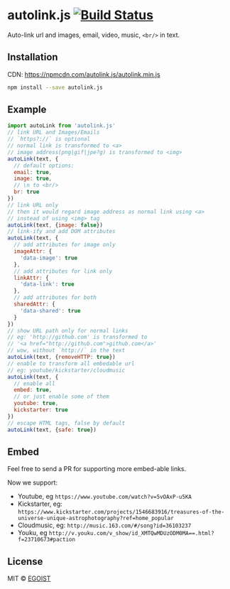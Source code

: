 # autolink.js [![Build Status](https://img.shields.io/circleci/project/egoist/autolink.js/master.svg?style=flat-square)](https://circleci.com/gh/egoist/autolink.js/tree/master)

Auto-link url and images, email, video, music, `<br/>` in text.

## Installation

CDN: https://npmcdn.com/autolink.js/autolink.min.js

```bash
npm install --save autolink.js
```

## Example

```javascript
import autoLink from 'autolink.js'
// link URL and Images/Emails
// `https?://` is optional
// normal link is transformed to <a>
// image address(png|gif|jpe?g) is transformed to <img>
autoLink(text, {
  // default options:
  email: true,
  image: true,
  // \n to <br/>
  br: true
})
// link URL only
// then it would regard image address as normal link using <a>
// instead of using <img> tag
autoLink(text, {image: false})
// link-ify and add DOM attributes
autoLink(text, {
  // add attributes for image only
  imageAttr: {
    'data-image': true
  },
  // add attributes for link only
  linkAttr: {
    'data-link': true
  },
  // add attributes for both
  sharedAttr: {
    'data-shared': true
  }
})
// show URL path only for normal links
// eg: 'http://github.com' is transformed to
// '<a href="http://github.com">github.com</a>'
// wow, without `http://` in the text
autoLink(text, {removeHTTP: true})
// enable to transform all embedable url
// eg: youtube/kickstarter/cloudmusic
autoLink(text, {
  // enable all
  embed: true,
  // or just enable some of them
  youtube: true,
  kickstarter: true
})
// escape HTML tags, false by default
autoLink(text, {safe: true})
```

## Embed

Feel free to send a PR for supporting more embed-able links.

Now we support:

- Youtube, eg `https://www.youtube.com/watch?v=5vOAxP-u5KA`
- Kickstarter, eg: `https://www.kickstarter.com/projects/1546683916/treasures-of-the-universe-unique-astrophotography?ref=home_popular`
- Cloudmusic, eg: `http://music.163.com/#/song?id=36103237`
- Youku, eg `http://v.youku.com/v_show/id_XMTQwMDUzODM0MA==.html?f=23710673#paction`

## License

MIT &copy; [EGOIST](https://github.com/egoist)

